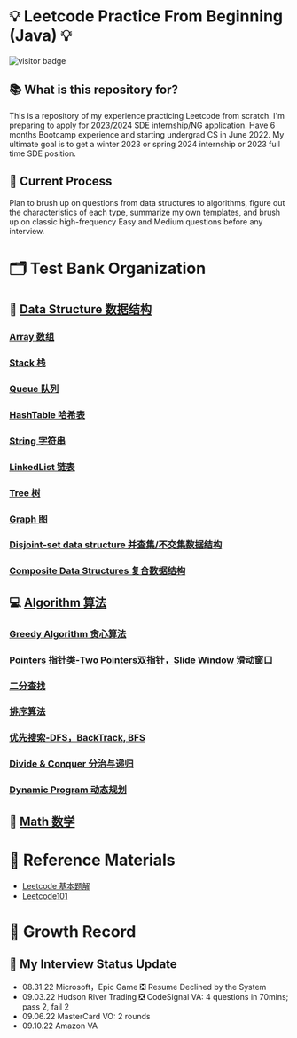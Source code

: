 # 💡 Leetcode Practice From Beginning (Java) 💡
![visitor badge](https://visitor-badge.glitch.me/badge?page_id=lijing-code.LeetCodePracticeFromBeginning-Java&left_text=MyPageVisitors)

## 📚 What is this repository for?
This is a repository of my experience practicing Leetcode from scratch. I'm preparing to apply for 2023/2024 SDE internship/NG application. Have 6 months Bootcamp experience and starting undergrad CS in June 2022. My ultimate goal is to get a winter 2023 or spring 2024 internship or 2023 full time SDE position.

## 📝 Current Process

Plan to brush up on questions from data structures to algorithms, figure out the characteristics of each type, summarize my own templates, and brush up on classic high-frequency Easy and Medium questions before any interview.

# 🗂️ Test Bank Organization

## 🧱 [Data Structure 数据结构](./Data%20Structure/Conclusion.md)

### [Array 数组](./Data%20Structure/Array%20%E6%95%B0%E7%BB%84/Array.md)
### [Stack 栈](./Data%20Structure/Stack%20%E6%A0%88/)
### [Queue 队列](./Data%20Structure/Queue%20%E9%98%9F%E5%88%97/)
### [HashTable 哈希表](./Data%20Structure/HashTable%E5%93%88%E5%B8%8C%E8%A1%A8/)
### [String 字符串](./Data%20Structure/String%20%E5%AD%97%E7%AC%A6%E4%B8%B2/String.md)
### [LinkedList 链表](./Data%20Structure/LinkedList%20%E9%93%BE%E8%A1%A8/)
### [Tree 树](./Data%20Structure/Tree%20%E6%A0%91/)
### [Graph 图](./Data%20Structure/Graph%20%E5%9B%BE/)
### [Disjoint-set data structure 并查集/不交集数据结构](./Data%20Structure/Disjoint-set%20%E5%B9%B6%E6%9F%A5%E9%9B%86/)
### [Composite Data Structures 复合数据结构](./Data%20Structure/Composite%20%E5%A4%8D%E5%90%88/)


## 💻 [Algorithm 算法](./Algorithm/Conclusion.md)
### [Greedy Algorithm 贪心算法](./Algorithm/Greedy%20%E8%B4%AA%E5%BF%83%E7%AE%97%E6%B3%95/)
### [Pointers 指针类-Two Pointers双指针，Slide Window 滑动窗口](./Algorithm/Pointers%20%E6%8C%87%E9%92%88%E7%B1%BB/)
### [二分查找](./Algorithm/%E4%BA%8C%E5%88%86%E6%9F%A5%E6%89%BE/)
### [排序算法](./Algorithm/%E6%8E%92%E5%BA%8F%E7%AE%97%E6%B3%95/)
### [优先搜索-DFS，BackTrack, BFS](./Algorithm/%E4%BC%98%E5%85%88%E6%90%9C%E7%B4%A2/)
### [Divide & Conquer 分治与递归](./Algorithm/Divide%20%26%20Conquer%20%E5%88%86%E6%B2%BB%E4%B8%8E%E9%80%92%E5%BD%92/)
### [Dynamic Program 动态规划](./Algorithm/DP%20%E5%8A%A8%E6%80%81%E8%A7%84%E5%88%92/)

## 🧮 [Math 数学](./Math/Conclusion.md)



# 📖 Reference Materials

 - [Leetcode 基本题解](https://github.com/CyC2018/CS-Notes/blob/master/notes/Leetcode%20%E9%A2%98%E8%A7%A3%20-%20%E7%9B%AE%E5%BD%95.md)
 - [Leetcode101](https://github.com/changgyhub/leetcode_101)



# 🚀 Growth Record 
## 📍 My Interview Status Update

 - 08.31.22 Microsoft，Epic Game ❎ Resume Declined by the System
 - 09.03.22 Hudson River Trading ❎ CodeSignal VA: 4 questions in 70mins; pass 2, fail 2
 - 09.06.22 MasterCard VO: 2 rounds
 - 09.10.22 Amazon VA






